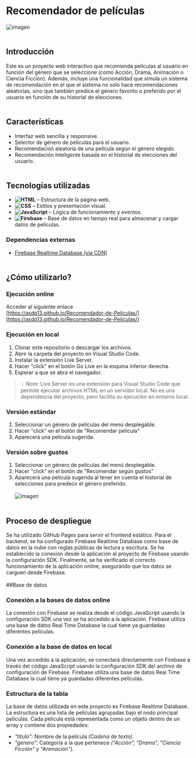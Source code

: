 # Recomendador de películas
![imagen](https://github.com/user-attachments/assets/e3db5e5b-609a-425c-8eb1-e35957ebe0e3)
<br><br>
## Introducción
Este es un proyecto web interactivo que recomienda películas al usuario en función del género que se seleccione (como Acción, Drama, Animación o Ciencia Ficción). Además, incluye una funcionalidad que simula un sistema de recomendación en el que el sistema no solo hace recomendaciones aleatorias, sino que también predice el género favorito o preferido por el usuario en función de su historial de elecciones.
<br><br>
## Características
- Interfaz web sencilla y responsive.
- Selector de género de películas para el usuario.
- Recomendación aleatoria de una película según el género elegido.
- Recomendación Inteligente basada en el historial de elecciones del usuario.
<br><br>
## Tecnologías utilizadas
- **![HTML](https://img.shields.io/badge/-HTML-%23e34f26?style=flat&labelColor=%23ffffff&logo=HTML5)** – Estructura de la página web.
- **![CSS](https://img.shields.io/badge/-CSS-%2300a2ff?style=flat&labelColor=%23007ec6&logo=CSS3)** – Estilos y presentación visual.
- **![JavaScript](https://img.shields.io/badge/-JavaScript-%23f7df1e?style=flat&labelColor=%23000000&logo=JavaScript)** – Lógica de funcionamiento y eventos.
- **![Firebase](https://img.shields.io/badge/-Firebase-%23ffc400?style=flat&labelColor=%23dd2c00&logo=Firebase)** – Base de datos en tiempo real para almacenar y cargar datos de películas.
### Dependencias externas
- [Firebase Realtime Database (via CDN)](https://firebase.google.com/docs/database/web/start)
<br><br>
## ¿Cómo utilizarlo?
### Ejecución online
Acceder al siguiente enlace
<br>
[https://asdp13.github.io/Recomendador-de-Peliculas/](https://asdp13.github.io/Recomendador-de-Peliculas/)
### Ejecución en local
1. Clonar este repositorio o descargar los archivos.
2. Abrir la carpeta del proyecto en Visual Studio Code.
3. Instalar la extensión Live Server.
4. Hacer "click" en el botón Go Live en la esquina inferior derecha.
5. Esperar a que se abra el navegador.
> 💡 *Nota*: Live Server es una extensión para Visual Studio Code que permite ejecutar archivos HTML en un servidor local. No es una dependencia del proyecto, pero facilita su ejecución en entorno local.
### Versión estándar
1. Seleccionar un género de películas del menú desplegable.
2. Hacer "click" en el botón de "Recomendar película"
3. Aparecerá una película sugerida.
### Versión sobre gustos
1. Seleccionar un género de películas del menú desplegable.
2. Hacer "click" en el botón de "Recomendar según gustos"
3. Aparecerá una película sugerida al tener en cuenta el historial de selecciones para predecir el género preferido.
<br><br>
![imagen](https://github.com/user-attachments/assets/63f9c6ba-2ebb-4e0d-a63e-a96becef3d3c)
<br><br>
## Proceso de despliegue
Se ha utilizado GitHub Pages para servir el frontend estático. Para el backend, se ha configurado Firebase Realtime Database como base de datos en la nube con reglas públicas de lectura y escritura. Se ha establecido la conexión desde la aplicación al proyecto de Firebase usando la configuración SDK. Finalmente, se ha verificado el correcto funcionamiento de la aplicación online, asegurando que los datos se carguen desde Firebase.
<br><br>
##Base de datos
### Conexión a la bases de datos online
La conexión con Firebase se realiza desde el código JavaScript usando la configuración SDK una vez se ha accedido a la aplicación. Firebase utiliza una base de datos Real Time Database la cual tiene ya guardadas diferentes películas.
### Conexión a la base de datos en local
Una vez accedido a la aplicación, se conectará directamente con Firebase a través del código JavaScript usando la configuración SDK del archivo de configuración de Firebase. Firebase utiliza una base de datos Real Time Database la cual tiene ya guardadas diferentes películas.
### Estructura de la tabla
La base de datos utilizada en este proyecto es Firebase Realtime Database. La estructura es una lista de películas agrupadas bajo el nodo principal peliculas. Cada película está representada como un objeto dentro de un array y contiene dos propiedades:
- _"titulo":_ Nombre de la película _(Cadena de texto)_.
- _"genero":_ Categoría a la que pertenece _("Acción", "Drama", "Ciencia Ficción" y "Animación")_.
